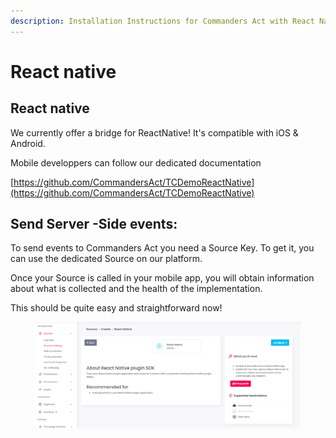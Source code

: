 ```yaml
---
description: Installation Instructions for Commanders Act with React Native.
---
```


# React native

## React native

We currently offer a bridge for ReactNative! It's compatible with iOS & Android.

Mobile developpers can follow our dedicated documentation

[https://github.com/CommandersAct/TCDemoReactNative](https://github.com/CommandersAct/TCDemoReactNative)

## Send Server -Side events:

To send events to Commanders Act you need a Source Key. To get it, you can use the dedicated Source on our platform.

Once your Source is called in your mobile app, you will obtain information about what is collected and the health of the implementation.&#x20;

This should be quite easy and straightforward now!

<figure><img src="../../../.gitbook/assets/image (1) (1).png" alt=""><figcaption></figcaption></figure>

